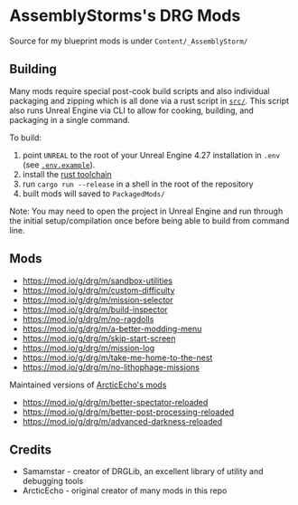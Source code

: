 # AssemblyStorms's DRG Mods

Source for my blueprint mods is under `Content/_AssemblyStorm/`

## Building

Many mods require special post-cook build scripts and also individual packaging
and zipping which is all done via a rust script in [`src/`](src/). This script also runs
Unreal Engine via CLI to allow for cooking, building, and packaging in a single
command.

To build:
1. point `UNREAL` to the root of your Unreal Engine 4.27 installation in `.env` (see [`.env.example`](.env.example)).
2. install the [rust toolchain](https://www.rust-lang.org/learn/get-started)
3. run `cargo run --release` in a shell in the root of the repository
4. built mods will saved to `PackagedMods/`

Note: You may need to open the project in Unreal Engine and run through the
initial setup/compilation once before being able to build from command line.

## Mods

- https://mod.io/g/drg/m/sandbox-utilities
- https://mod.io/g/drg/m/custom-difficulty
- https://mod.io/g/drg/m/mission-selector
- https://mod.io/g/drg/m/build-inspector
- https://mod.io/g/drg/m/no-ragdolls
- https://mod.io/g/drg/m/a-better-modding-menu
- https://mod.io/g/drg/m/skip-start-screen
- https://mod.io/g/drg/m/mission-log
- https://mod.io/g/drg/m/take-me-home-to-the-nest
- https://mod.io/g/drg/m/no-lithophage-missions

Maintained versions of [ArcticEcho's mods](https://github.com/ArcticEcho/My-DRG-Mods)
- https://mod.io/g/drg/m/better-spectator-reloaded
- https://mod.io/g/drg/m/better-post-processing-reloaded
- https://mod.io/g/drg/m/advanced-darkness-reloaded

## Credits
- Samamstar - creator of DRGLib, an excellent library of utility and debugging tools
- ArcticEcho - original creator of many mods in this repo
